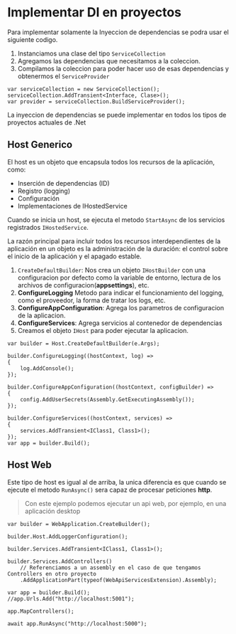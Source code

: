 # Implementar DI en proyectos
Para implementar solamente la Inyeccion de dependencias se podra usar el siguiente codigo.

1. Instanciamos una clase del tipo `ServiceCollection`
1. Agregamos las dependencias que necesitamos a la coleccion.
1. Compilamos la coleccion para poder hacer uso de esas dependencias y obtenermos el `ServiceProvider`
```Csharp
var serviceCollection = new ServiceCollection();
serviceCollection.AddTransient<Interface, Clase>();
var provider = serviceCollection.BuildServiceProvider();
```

La inyeccion de dependencias se puede implementar en todos los tipos de proyectos actuales de .Net

## Host Generico
El host es un objeto que encapsula todos los recursos de la aplicación, como:
- Inserción de dependencias (ID)
- Registro (logging)
- Configuración
- Implementaciones de IHostedService

Cuando se inicia un host, se ejecuta el metodo `StartAsync` de los servicios registrados `IHostedService`.

La razón principal para incluir todos los recursos interdependientes de la aplicación en un objeto es la administración de la duración: el control sobre el inicio de la aplicación y el apagado estable.

1. `CreateDefaultBuilder`: Nos crea un objeto `IHostBuilder` con una configuracion por defecto como la variable de entorno, lectura de los archivos de configuracion(**appsettings**), etc.
1. **ConfigureLogging** Metodo para indicar el funcionamiento del logging, como el proveedor, la forma de tratar los logs, etc.
1. **ConfigureAppConfiguration**: Agrega los parametros de configuracion de la aplicacion.
1. **ConfigureServices**: Agrega servicios al contenedor de dependencias
1. Creamos el objeto `IHost` para poder ejecutar la aplicacion.
```Csharp
var builder = Host.CreateDefaultBuilder(e.Args);

builder.ConfigureLogging((hostContext, log) =>
{
    log.AddConsole();
});

builder.ConfigureAppConfiguration((hostContext, configBuilder) =>
{
    config.AddUserSecrets(Assembly.GetExecutingAssembly());
});

builder.ConfigureServices((hostContext, services) =>
{
    services.AddTransient<IClass1, Class1>();
});
var app = builder.Build();
```

## Host Web
Este tipo de host es igual al de arriba, la unica diferencia es que cuando se ejecute el metodo `RunAsync()` sera capaz de procesar peticiones **http**.

> Con este ejemplo podemos ejecutar un api web, por ejemplo, en una aplicación desktop
```Csharp
var builder = WebApplication.CreateBuilder();

builder.Host.AddLoggerConfiguration();

builder.Services.AddTransient<IClass1, Class1>();

builder.Services.AddControllers()
    // Referenciamos a un assembly en el caso de que tengamos Controllers en otro proyecto
    .AddApplicationPart(typeof(WebApiServicesExtension).Assembly);

var app = builder.Build();
//app.Urls.Add("http://localhost:5001");

app.MapControllers();

await app.RunAsync("http://localhost:5000");
```
